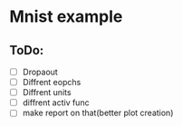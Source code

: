 # Mnist example

## ToDo:

 - [  ] Dropaout
 - [  ] Diffrent eopchs
 - [  ] Diffrent units
 - [  ] diffrent activ func
 - [  ] make report on that(better plot creation)
